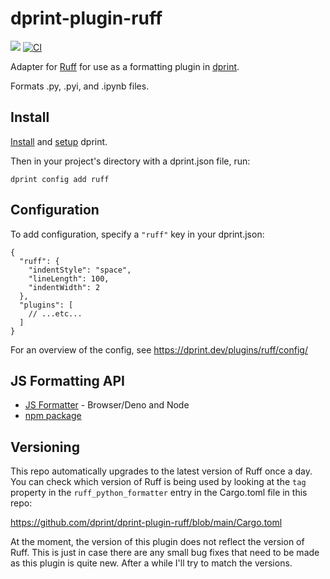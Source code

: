 # dprint-plugin-ruff

[![](https://img.shields.io/crates/v/dprint-plugin-ruff.svg)](https://crates.io/crates/dprint-plugin-ruff) [![CI](https://github.com/dprint/dprint-plugin-ruff/workflows/CI/badge.svg)](https://github.com/dprint/dprint-plugin-ruff/actions?query=workflow%3ACI)

Adapter for [Ruff](https://github.com/astral-sh/ruff) for use as a formatting plugin in [dprint](https://github.com/dprint/dprint).

Formats .py, .pyi, and .ipynb files.

## Install

[Install](https://dprint.dev/install/) and [setup](https://dprint.dev/setup/) dprint.

Then in your project's directory with a dprint.json file, run:

```shellsession
dprint config add ruff
```

## Configuration

To add configuration, specify a `"ruff"` key in your dprint.json:

```jsonc
{
  "ruff": {
    "indentStyle": "space",
    "lineLength": 100,
    "indentWidth": 2
  },
  "plugins": [
    // ...etc...
  ]
}
```

For an overview of the config, see https://dprint.dev/plugins/ruff/config/

## JS Formatting API

- [JS Formatter](https://github.com/dprint/js-formatter) - Browser/Deno and Node
- [npm package](https://www.npmjs.com/package/@dprint/ruff)

## Versioning

This repo automatically upgrades to the latest version of Ruff once a day. You can check which version of Ruff is being used by looking at the `tag` property in the `ruff_python_formatter` entry in the Cargo.toml file in this repo:

https://github.com/dprint/dprint-plugin-ruff/blob/main/Cargo.toml

At the moment, the version of this plugin does not reflect the version of Ruff. This is just in case there are any small bug fixes that need to be made as this plugin is quite new. After a while I'll try to match the versions.
